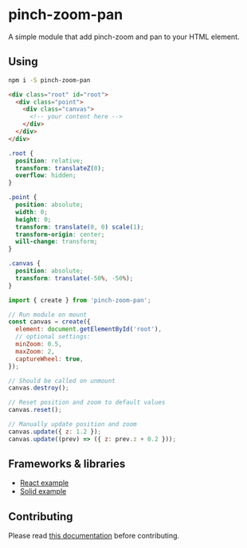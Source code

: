 # pinch-zoom-pan

A simple module that add pinch-zoom and pan to your HTML element.

## Using

```bash
npm i -S pinch-zoom-pan
```

```html
<div class="root" id="root">
  <div class="point">
    <div class="canvas">
      <!-- your content here -->
    </div>
  </div>
</div>
```

```css
.root {
  position: relative;
  transform: translateZ(0);
  overflow: hidden;
}

.point {
  position: absolute;
  width: 0;
  height: 0;
  transform: translate(0, 0) scale(1);
  transform-origin: center;
  will-change: transform;
}

.canvas {
  position: absolute;
  transform: translate(-50%, -50%);
}
```

```javascript
import { create } from 'pinch-zoom-pan';

// Run module on mount
const canvas = create({
  element: document.getElementById('root'),
  // optional settings:
  minZoom: 0.5,
  maxZoom: 2,
  captureWheel: true,
});

// Should be called on unmount
canvas.destroy();

// Reset position and zoom to default values
canvas.reset();

// Manually update position and zoom
canvas.update({ z: 1.2 });
canvas.update((prev) => ({ z: prev.z + 0.2 }));
```

## Frameworks & libraries

* [React example](https://github.com/SanichKotikov/react-family-tree-example/tree/master/src/components/PinchZoomPan)
* [Solid example](https://github.com/SanichKotikov/solid-family-tree-example/tree/master/src/components/PinchZoomPan)

## Contributing

Please read [this documentation](https://github.com/SanichKotikov/contributing) before contributing.
